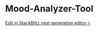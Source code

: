 # Mood-Analyzer-Tool

[Edit in StackBlitz next generation editor ⚡️](https://stackblitz.com/~/github.com/hitman1221/Mood-Analyzer-Tool)